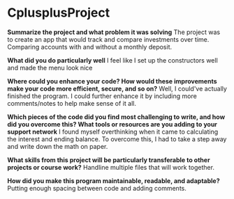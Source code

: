 # CplusplusProject
**Summarize the project and what problem it was solving**
The project was to create an app that would track and compare investments over time. Comparing accounts with and without a monthly deposit. 

**What did you do particularly well**
I feel like I set up the constructors well and made the menu look nice

**Where could you enhance your code? How would these improvements make your code more efficient, secure, and so on?**
 Well, I could've actually finished the program. I could further enhance it by including more comments/notes to help make sense of it all. 

 **Which pieces of the code did you find most challenging to write, and how did you overcome this? What tools or resources are you adding to your support network**
 I found myself overthinking when it came to calculating the interest and ending balance. To overcome this, I had to take a step away and write down the math on paper. 

 **What skills from this project will be particularly transferable to other projects or course work?**
 Handline multiple files that will work together.

 **How did you make this program maintainable, readable, and adaptable?**
 Putting enough spacing between code and adding comments. 
